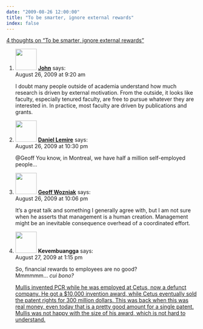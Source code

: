 ```yaml
---
date: "2009-08-26 12:00:00"
title: "To be smarter, ignore external rewards"
index: false
---
```


[4 thoughts on &ldquo;To be smarter, ignore external rewards&rdquo;](/lemire/blog/2009/08-26-to-be-smarter-ignore-external-rewards)

<ol class="comment-list">
<li id="comment-51420" class="comment even thread-even depth-1">
<div class="comment-author vcard">
<img alt src="https://secure.gravatar.com/avatar/a7f4f9dcbbf1d46d660b0a6c98435751?s=56&#038;d=mm&#038;r=g" srcset="https://secure.gravatar.com/avatar/a7f4f9dcbbf1d46d660b0a6c98435751?s=112&#038;d=mm&#038;r=g 2x" class="avatar avatar-56 photo" height="56" width="56" decoding="async" /> <b class="fn"><a href="http://www.johndcook.com/blog/" class="url" rel="ugc external nofollow">John</a></b> <span class="says">says:</span> </div>
<div class="comment-metadata"><time datetime="2009-08-26T09:20:36+00:00">August 26, 2009 at 9:20 am</time></a> </div>
<div class="comment-content">
<p>I doubt many people outside of academia understand how much research is driven by external motivation. From the outside, it looks like faculty, especially tenured faculty, are free to pursue whatever they are interested in. In practice, most faculty are driven by publications and grants.</p>
</div>
</li>
<li id="comment-51426" class="comment byuser comment-author-lemire bypostauthor odd alt thread-odd thread-alt depth-1">
<div class="comment-author vcard">
<img alt src="https://secure.gravatar.com/avatar/2ca999bef9535950f5b84281a4dab006?s=56&#038;d=mm&#038;r=g" srcset="https://secure.gravatar.com/avatar/2ca999bef9535950f5b84281a4dab006?s=112&#038;d=mm&#038;r=g 2x" class="avatar avatar-56 photo" height="56" width="56" decoding="async" /> <b class="fn"><a href="https://lemire.me/blog/" class="url" rel="ugc">Daniel Lemire</a></b> <span class="says">says:</span> </div>
<div class="comment-metadata"><time datetime="2009-08-26T22:30:07+00:00">August 26, 2009 at 10:30 pm</time></a> </div>
<div class="comment-content">
<p>@Geoff You know, in Montreal, we have half a million self-employed people&#8230;</p>
</div>
</li>
<li id="comment-51424" class="comment even thread-even depth-1">
<div class="comment-author vcard">
<img alt src="https://secure.gravatar.com/avatar/4d102649ca02e45a9b0ed6a00ff84804?s=56&#038;d=mm&#038;r=g" srcset="https://secure.gravatar.com/avatar/4d102649ca02e45a9b0ed6a00ff84804?s=112&#038;d=mm&#038;r=g 2x" class="avatar avatar-56 photo" height="56" width="56" loading="lazy" decoding="async" /> <b class="fn"><a href="http://wozniak.ca/" class="url" rel="ugc external nofollow">Geoff Wozniak</a></b> <span class="says">says:</span> </div>
<div class="comment-metadata"><time datetime="2009-08-26T22:06:38+00:00">August 26, 2009 at 10:06 pm</time></a> </div>
<div class="comment-content">
<p>It&rsquo;s a great talk and something I generally agree with, but I am not sure when he asserts that management is a human creation. Management might be an inevitable consequence overhead of a coordinated effort.</p>
</div>
</li>
<li id="comment-51427" class="comment odd alt thread-odd thread-alt depth-1">
<div class="comment-author vcard">
<img alt src="https://secure.gravatar.com/avatar/988ac6d9ab01c62c26ca83981a0e5e9a?s=56&#038;d=mm&#038;r=g" srcset="https://secure.gravatar.com/avatar/988ac6d9ab01c62c26ca83981a0e5e9a?s=112&#038;d=mm&#038;r=g 2x" class="avatar avatar-56 photo" height="56" width="56" loading="lazy" decoding="async" /> <b class="fn">Kevembuangga</b> <span class="says">says:</span> </div>
<div class="comment-metadata"><time datetime="2009-08-27T13:15:47+00:00">August 27, 2009 at 1:15 pm</time></a> </div>
<div class="comment-content">
<p>So, financial rewards to employees are no good?<br/>
Mmmmmm&#8230; <i>cui bono?</i></p>
<p><a href="https://rjlipton.wordpress.com/2009/08/13/amplifying-on-the-pcr-amplifier/" rel="nofollow">Mullis invented PCR while he was employed at Cetus, now a defunct company. He got a $10,000 invention award, while Cetus eventually sold the patent rights for 300 million dollars. This was back when this was real money, even today that is a pretty good amount for a single patent. Mullis was not happy with the size of his award, which is not hard to understand.</a></p>
</div>
</li>
</ol>

